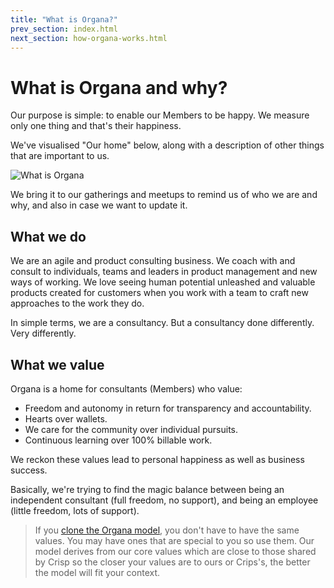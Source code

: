```yaml
---
title: "What is Organa?"
prev_section: index.html
next_section: how-organa-works.html
---
```


What is Organa and why?
======================

Our purpose is simple: to enable our Members to be happy. We measure only one thing and that's their happiness. 

We've visualised "Our home" below, along with a description of other things that are important to us. 

![What is Organa](../assets/theproductspace-what.png "What is Organa")

We bring it to our gatherings and meetups to remind us of who we are and why, and also in case we want to update it.  

## What we do

We are an agile and product consulting business. We coach with and consult to individuals, teams and leaders in product management and new ways of working. We love seeing human potential unleashed and valuable products created for customers when you work with a team to craft new approaches to the work they do.

In simple terms, we are a consultancy. But a consultancy done differently. Very differently. 


## What we value

Organa is a home for consultants (Members) who value:

- Freedom and autonomy in return for transparency and accountability.
- Hearts over wallets.
- We care for the community over individual pursuits.
- Continuous learning over 100% billable work.

We reckon these values lead to personal happiness as well as business success.

Basically, we're trying to find the magic balance between being an independent consultant (full freedom, no support), and being an employee (little freedom, lots of support).


> If you [clone the Organa model](how-to-copy.html), you don't have to have the same values. You may have ones that are special to you so use them. Our model derives from our core values which are close to those shared by Crisp so the closer your values are to ours or Crips's, the better the model will fit your context.
